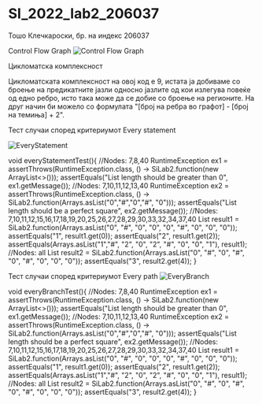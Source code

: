 # SI_2022_lab2_206037
Тошо Клечкароски, бр. на индекс 206037


Control Flow Graph
![Control Flow Graph](https://user-images.githubusercontent.com/85617305/171952032-6d3955cb-f77d-448b-9e98-9ca58d269ca9.png)


Цикломатска комплексност

Цикломатската комплексност на овој код е 9, истата ја добиваме со броење на предикатните јазли односно јазлите од кои излегува повеќе од едно ребро, исто така може да се добие со броење на регионите. На друг начин би можело со формулата "[број на ребра во графот] - [број на темиња] + 2".

Тест случаи според критериумот Every statement

![EveryStatement](https://user-images.githubusercontent.com/85617305/171952191-3676f06f-cdc8-42f5-a62a-07926df416f8.png)

 void everyStatementTest(){
        //Nodes: 7,8,40
        RuntimeException ex1 = assertThrows(RuntimeException.class, () -> SiLab2.function(new ArrayList<>()));
        assertEquals("List length should be greater than 0", ex1.getMessage());
        //Nodes: 7,10,11,12,13,40
        RuntimeException ex2 = assertThrows(RuntimeException.class, () -> SiLab2.function(Arrays.asList("0","#","0","#", "0")));
        assertEquals("List length should be a perfect square", ex2.getMessage());
        //Nodes: 7,10,11,12,15,16,17,18,19,20,25,26,27,28,29,30,33,32,34,37,40
        List<String> result1  = SiLab2.function(Arrays.asList("0", "#", "0", "0", "0", "#", "0", "0", "0"));
        assertEquals("1", result1.get(0));
        assertEquals("2", result1.get(2));
        assertEquals(Arrays.asList("1","#", "2", "0", "2", "#", "0", "0", "1"), result1);
        //Nodes: all
        List<String> result2  = SiLab2.function(Arrays.asList("0", "#", "0", "#", "0", "#", "0", "0", "0"));
        assertEquals("3", result2.get(4));
    }


Тест случаи според критериумот Every path
![EveryBranch](https://user-images.githubusercontent.com/85617305/171952202-66fb0027-78b6-4fc5-ac4c-4adcd2b732ba.png)

 void everyBranchTest(){
        //Nodes: 7,8,40
        RuntimeException ex1 = assertThrows(RuntimeException.class, () -> SiLab2.function(new ArrayList<>()));
        assertEquals("List length should be greater than 0", ex1.getMessage());
        //Nodes: 7,10,11,12,13,40
        RuntimeException ex2 = assertThrows(RuntimeException.class, () -> SiLab2.function(Arrays.asList("0","#","0","#", "0")));
        assertEquals("List length should be a perfect square", ex2.getMessage());
        //Nodes: 7,10,11,12,15,16,17,18,19,20,25,26,27,28,29,30,33,32,34,37,40
        List<String> result1  = SiLab2.function(Arrays.asList("0", "#", "0", "0", "0", "#", "0", "0", "0"));
        assertEquals("1", result1.get(0));
        assertEquals("2", result1.get(2));
        assertEquals(Arrays.asList("1","#", "2", "0", "2", "#", "0", "0", "1"), result1);
        //Nodes: all
        List<String> result2  = SiLab2.function(Arrays.asList("0", "#", "0", "#", "0", "#", "0", "0", "0"));
        assertEquals("3", result2.get(4));
    }
